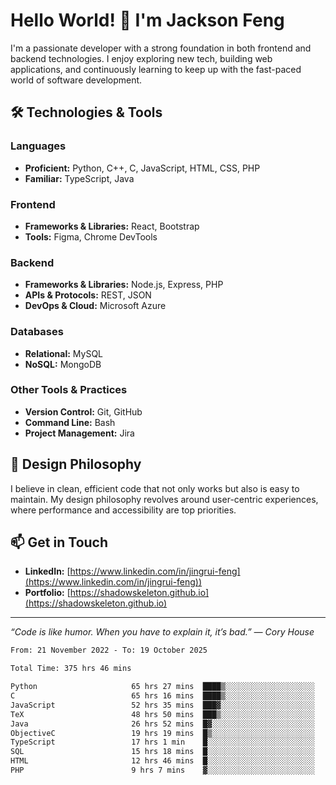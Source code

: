 # Hello World! 👋 I'm Jackson Feng

I'm a passionate developer with a strong foundation in both frontend and backend technologies. I enjoy exploring new tech, building web applications, and continuously learning to keep up with the fast-paced world of software development.

## 🛠 Technologies & Tools

### Languages
- **Proficient:** Python, C++, C, JavaScript, HTML, CSS, PHP
- **Familiar:** TypeScript, Java

### Frontend
- **Frameworks & Libraries:** React, Bootstrap
- **Tools:** Figma, Chrome DevTools

### Backend
- **Frameworks & Libraries:** Node.js, Express, PHP
- **APIs & Protocols:** REST, JSON
- **DevOps & Cloud:** Microsoft Azure

### Databases
- **Relational:** MySQL
- **NoSQL:** MongoDB

### Other Tools & Practices
- **Version Control:** Git, GitHub
- **Command Line:** Bash
- **Project Management:** Jira


## 🎨 Design Philosophy

I believe in clean, efficient code that not only works but also is easy to maintain. My design philosophy revolves around user-centric experiences, where performance and accessibility are top priorities.

## 📫 Get in Touch

- **LinkedIn:** [https://www.linkedin.com/in/jingrui-feng](https://www.linkedin.com/in/jingrui-feng))
- **Portfolio:** [https://shadowskeleton.github.io](https://shadowskeleton.github.io)

---

*“Code is like humor. When you have to explain it, it’s bad.” — Cory House*



<!--START_SECTION:waka-->

```txt
From: 21 November 2022 - To: 19 October 2025

Total Time: 375 hrs 46 mins

Python                     65 hrs 27 mins  ████▒░░░░░░░░░░░░░░░░░░░░   17.42 %
C                          65 hrs 16 mins  ████▒░░░░░░░░░░░░░░░░░░░░   17.37 %
JavaScript                 52 hrs 35 mins  ███▓░░░░░░░░░░░░░░░░░░░░░   14.00 %
TeX                        48 hrs 50 mins  ███▒░░░░░░░░░░░░░░░░░░░░░   13.00 %
Java                       26 hrs 52 mins  █▓░░░░░░░░░░░░░░░░░░░░░░░   07.15 %
ObjectiveC                 19 hrs 19 mins  █▒░░░░░░░░░░░░░░░░░░░░░░░   05.14 %
TypeScript                 17 hrs 1 min    █░░░░░░░░░░░░░░░░░░░░░░░░   04.53 %
SQL                        15 hrs 18 mins  █░░░░░░░░░░░░░░░░░░░░░░░░   04.07 %
HTML                       12 hrs 46 mins  █░░░░░░░░░░░░░░░░░░░░░░░░   03.40 %
PHP                        9 hrs 7 mins    ▓░░░░░░░░░░░░░░░░░░░░░░░░   02.43 %
```

<!--END_SECTION:waka-->

